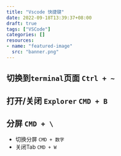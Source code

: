 ```yaml
---
title: "Vscode 快捷键"
date: 2022-09-18T13:39:37+08:00
draft: true
tags: ["VSCode"]
categories: []
resources:
- name: "featured-image"
  src: "banner.png"
---
```



## 切换到`terminal`页面 `Ctrl + ~`

## 打开/关闭 `Explorer` `CMD + B`

## 分屏 `CMD + \`

 * 切换分屏 `CMD + 数字`
 * 关闭Tab `CMD + W`